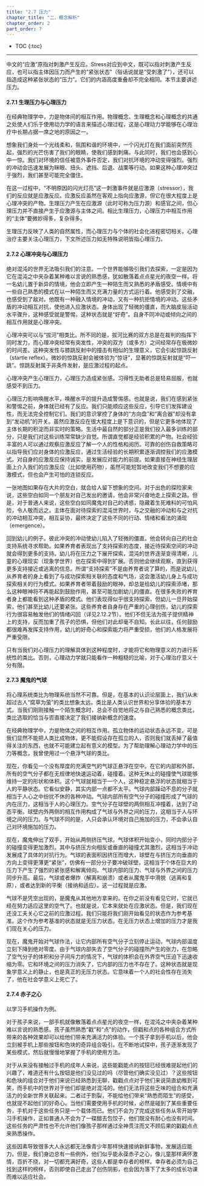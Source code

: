 ```yaml
---
title: "2.7 压力"
chapter_title: "二、概念解析"
chapter_order: 2
part_order: 7
---
```


* TOC
{:toc}

---

中文的“应激”原指对刺激产生反应。Stress对应到中文，既可以指对刺激产生反应，也可以指主体因压力而产生的“紧张状态”（俗话说就是“受刺激了”），还可以指造成这种紧张状态的“压力”。它们的内涵高度重叠却不完全相同。本节主要讲述压力。

#### 2.7.1 生理压力与心理压力

在经典物理学中，力是物体间的相互作用。物理概念、生理概念和心理概念的共通之处使人们乐于使用动力学的语言来描述心理过程，这是心理动力学能够在心理治疗中长期占据一席之地的原因之一。

想象我们身处一个光线柔和，氛围和谐的环境中，一个闪光灯在我们面前突然亮起，强烈的光芒伤害了我们的眼睛，使我们感到刺痛。与此同时，我们也会感到心中一惊。我们对环境的信任被意外事件否定，我们对抗环境的冲动变得强烈。强烈的冲动会迅速发展为眯眼、扭头、遮挡、后退、战栗等行动。如果这种心理冲突过于强烈，我们甚至可能完全僵住。

在这一过程中，“不明原因的闪光灯亮”这一刺激事件就是应激源（stressor），我们的反应就是应激反应。应激反应虽然在客观上指向应激源，但它在很大程度上是心理冲突的产物。生理压力产生在应激源（此时可称为压力源）和感官之间，但心理压力并不直接产生于应激源与主体之间。相比生理压力，心理压力中相互作用的“主体”要微妙得多，复杂得多。

生理压力反映了人类的自然属性，而心理压力与个体的社会化进程密切相关。心理治疗主要关注心理压力，下文所述压力如无特殊说明皆指心理压力。

#### 2.7.2 心理冲突与心理压力

绝对混沌的世界无法吸引我们的注意。一个世界能够吸引我们去探索，一定是因为它在混沌之中夹杂着某种难以言说的熟悉感，犹如散落着点点星光的夜空一样。将一名幼儿置于新异的情境，他会立即产生一种陌生而又熟悉的矛盾感受。情境中有一些自己熟悉的模式在以一种陌生而又充满力量的方式运行着。他感受到了交融，也感受到了敌对。他既有一种融入情境的冲动，又有一种抗拒情境的冲动。这些矛盾的冲动相互对抗，使他进入应激状态。身体出现了轻微的僵直，而大脑皮层活动水平骤升，这种感受就是警惕，这种状态就是“好奇”。自身不同冲动或倾向之间的相互作用就是心理冲突。

心理冲突可以与“拔河”相类比。所不同的是，拔河比赛的双方总是在裁判的指挥下同时发力，而心理冲突经常有突发性，冲突的双方（或多方）之间经常存在极微妙的时间差。这种突发性与膝跳反射中的撞击有相似的生理意义，它会引起惊跳反射（startle reflex）。微妙的惊跳反射会被体验为“惊讶”，显著的惊跳反射就是“吓一跳”。惊跳反射属于非条件发射，是应激过程的起点。

心理冲突产生心理压力，心理压力造成紧张感。习得性无助者总是轻易屈服，也就感受不到压力。

心理压力影响唤醒水平，唤醒水平的提升造成警惕感。也就是说，我们在感到紧张和警惕之前，身体就已经有了反应。我们只能顺应这些反应，引导它们发挥建设性，而无法完全控制它们。我们的意识掌控了身体的“方向盘”和“离合器”却没有拿到“发动机”的开关。虽然应激反应在很大程度上是下意识的，但是它更多地体现了主体长期的积淀而非实时的策略。生活中最自然的部分正是我们投入最多训练的部分，只是我们对这些训练常常缺少自觉。所谓直觉都是经验积累的产物。社会经验丰富的人可以通过观察应激反应了解一个人的性格和阅历。可靠的创伤自救策略可以指导我们应对身体的应激反应，通过生活经验的长期积累逐渐调控我们的应激模式。对自身的应激反应保持诚实，是发展应对能力的前提。如果直接在神经生理层面上介入我们的应激反应（比如使用药物），虽然可能短暂地改变我们不想要的应激模式，但也会产生可怕的连锁反应。

一张地图如果存在大片的空白，就会给人留下想象的空间。对于出色的探险家来说，这些空白如同一个朋友对自己发出的邀请，他会非常兴奋地走上探索之路。但是，对于普通人来说，这些空白如同魔鬼对自己的诱惑，隐藏着生死难料的可怕风险，令人敬而远之。主体在面对待探索的混沌世界时，与之交融的冲动和与之对抗的冲动相互冲突，相互妥协，最终决定了这些不同的行动、情绪和看法的涌现（emergence）。

回到幼儿的例子。彼此冲突的冲动使幼儿陷入了轻微的僵直。他会转向自己的社会支持系统寻求帮助。如果养育者表现出了支持探索的态度，接近待探索空间的冲动就会得到更多的支持。幼儿将在压力之下展开探索，混沌的世界逐渐变得清晰，儿童的心理现实（现象学世界）也在探索中得到扩展。否则他会继续观察，直到获得更多支持接近或逃离的信息。所谓“支持探索”不是由养育者说了算的，而是说幼儿从养育者的身上看到了与成功探索相关联的态度和气场，这会激活幼儿身上与成功探索相关的行为模式。如果养育者带着鼓励的眼神，却总是给幼儿的探索添堵，那么这种眼神将不再能起到鼓励作用，甚至可能加剧幼儿的僵直。在很多失败的养育者身上都能看到这种矛盾的模式。他们表现得似乎很支持探索，但幼儿一旦开始探索，他们甚至比幼儿还要紧张。这些养育者自身存在严重的心理创伤，幼儿的探索行为很容易触发他们的情绪闪回（详见2.12.2节）。他们不但无法为孩子提供精神上的支持，反而加重了孩子的恐惧，但他们对此却毫不自知。长此以往，任何鼓励都很难再发挥支持作用，幼儿的好奇心和探索能力将严重受损，他们的人格发展将严重受限。

只有当我们对心理压力的理解具体到这种程度时，才能将它和物理意义的力进行系统性的类比。否则，心理动力学就只能看作一种粗糙的比喻，对于心理治疗意义十分有限。

#### 2.7.3 魔鬼的气球

将心理系统类比为物理系统当然不可靠。但是，在基本的认识论层面上，我们从未超过古人“腐草为萤”的类比想象太远。类比是人类认识世界和分享体验的基本方式。当我们刚刚接触一个陌生概念时，总会不自觉地将之与自己熟悉的概念类比，类比选取的恰当与否直接决定了我们接纳新概念的速度。

在经典物理学中，力是物体之间的相互作用。孤立物体的运动状态永远不变。可是我们显然不能把人类比成物体，更不能假设存在孤立的人，否则我们就丢掉了最值得关注的东西，也就不可能建立起有意义的模型。为了帮助理解心理动力学中的压力等概念，我曾使用过一个悬浮气球的类比。

现在，你看见一个没有厚度的充满空气的气球正悬浮在空中。在它的内部和外部，所有的空气分子都在无规律地快速运动着，碰撞着。这种无休止的碰撞使气球能够维持一定的形状和体积。这个气球就相当于一个人，这种稳定悬浮的状态就相当于人的平静状态。它看似安静，其实内部一点都不太平。气球内部躁动不息的分子就相当于人心之中纷扰不休的各种冲动。气球内部所有空气分子的碰撞形成了气球的内在压力，这相当于人的心理压力。空气分子在球壁的两侧相互冲撞着，达到了动态平衡。球壁内外两侧的相互作用构成了气球与外界之间的压力，这相当于人与环境之间的压力。与气球不同的是，人只会承认环境对自己施加的压力，不会承认自己对环境施加的压力。

现在，魔鬼伸出了双手，开始从两侧挤压气球。气球体积开始变小，同时内部分子的碰撞变得更加激烈。其中与挤压方向相反或垂直的碰撞尤其激烈，这相当于冲动发展成了具体的对抗行为。气球的表面积因挤压而增大，球壁在与挤压方向垂直的方向上变得更薄更“紧张”，仿佛有一部分分子要冲破球壁，这相当于个体在巨大的压力下产生了强烈的紧张感和解离倾向。气球内部的压力、气球与外界之间的压力同步升高。最后，气球或者爆炸（解离和崩溃）或者从魔鬼手中滑脱（逃离和复原），或者达到新的平衡（接纳和适应）。这一过程就是应激。

气球不是凭空出现的，是魔鬼从其他地方拿来的。在你之前没有看见它时，它就已经在努力适应这里的空气了。也就是说，它本来就处在应激状态。但是，我们现在还没工夫关心它之前的应激过程。我们只能将我们刚开始看见的状态作为参考基准。这个作为参考基准的状态就是无压力状态。在无压力状态上增加的压力才是我们现在关心的压力。

现在，魔鬼开始对气球作法，让它内部所有空气分子立刻停止运动，气球内部温度立刻下降到绝对零度。由于气球内部失去了空气分子的碰撞所产生的张力，在忽略了空气分子的体积和分子间斥力的情况下，气球的体积会在外界空气压迫下迅速收缩为零。它和环境之间的压力消失了，它内部的压力也不存在了。这种状态就是现象学意义上的静止，也是真正的无压力状态。它意味着一个人的社会性存在消失了，他在社会学意义上死亡了。

#### 2.7.4 赤子之心

以学习手机操作为例。

对于孩子来说，一部手机就像散落着点点星光的夜空一样，在混沌之中夹杂着某种难以言说的熟悉感。孩子虽然熟悉“戳”和“点”的动作，但戳和点的各种组合方式所带来的各种效果却可以给他们带来充满活力的体验。一个孩子拿到手机以后，他会立刻被手机上那些按钮和色块的奇异组合吸引。在不断地试探中，孩子逐渐发现了某些模式，然后就慢慢地掌握了手机的使用方法。

对于从来没有接触过手机的成年人来说，这些能戳能点的按钮已经很难提起他们的兴趣了，难道还有什么按钮是他们没见过的吗（尽管他们确实没见过）？这些按钮和色块的组合对于他们来说已经熟悉到无聊，戳戳点点对于他们来说简直幼稚到可笑，而手机中的世界对于他们却是绝对混沌的。他们无法将这些乏味的组合和充满活力的全新世界关联起来。二者过于割裂，不能给他们带来“熟悉而陌生”的感受，也就提不起他们的好奇心。当他们需要使用手机的时候，必然是碰到了某些重要任务，手机对于这些任务只是一个载体而已。他们不会为了完成这些任务从零开始学习手机操作，正如普通人不会为了一碟醋去包饺子，他们既没有耐心也没有时间。这些任务的严肃性也不允许他们像孩子那样通过全神贯注而又不顾后果的戳戳点点来熟悉操作。

这些因素导致很多大人永远都无法像青少年那样快速接纳新鲜事物，发展适应能力。但是，我们身边总有一些例外，他们似乎能永葆赤子之心，像儿童那样满怀激情，百折不挠，对一切都充满好奇，这些人都是幸存者的榜样。幸存者必须为自己找到这样的榜样，否则即使自己走出了创伤阴影，也会因为落下了太多的成长功课而难以适应社会。
